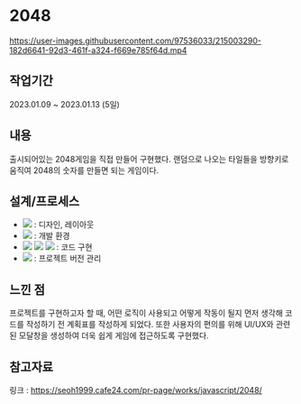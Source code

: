 # 2048



https://user-images.githubusercontent.com/97536033/215003290-182d6641-92d3-461f-a324-f669e785f64d.mp4



## 작업기간

2023.01.09 ~ 2023.01.13 (5일)

## 내용

출시되어있는 2048게임을 직접 만들어 구현했다. 랜덤으로 나오는 타일들을 방향키로 움직여 2048의 숫자를 만들면 되는 게임이다.

## 설계/프로세스

- <img src="https://img.shields.io/badge/Photoshop-001834?style=for-the-badge&logo=Adobe Photoshop&logoColor=#00A9FF"> : 디자인, 레이아웃
- <img src="https://img.shields.io/badge/Visual Studio Code-58A6FF?style=for-the-badge&logo=Visual Studio Code&logoColor=#00A9FF"> : 개발 환경
- <img src="https://img.shields.io/badge/html5-E34F26?style=for-the-badge&logo=html5&logoColor=white"> <img src="https://img.shields.io/badge/css-1572B6?style=for-the-badge&logo=css3&logoColor=white"> <img src="https://img.shields.io/badge/javascript-F7DF1E?style=for-the-badge&logo=javascript&logoColor=black">  : 코드 구현
- <img src="https://img.shields.io/badge/github-181717?style=for-the-badge&logo=github&logoColor=white"> : 프로젝트 버전 관리

## 느낀 점

프로젝트를 구현하고자 할 때, 어떤 로직이 사용되고 어떻게 작동이 될지 먼저 생각해 코드를 작성하기 전 계획표를 작성하게 되었다. 또한 사용자의 편의를 위해 UI/UX와 관련된 모달창을 생성하여 더욱 쉽게 게임에 접근하도록 구현했다.

## 참고자료
링크 : https://seoh1999.cafe24.com/pr-page/works/javascript/2048/

